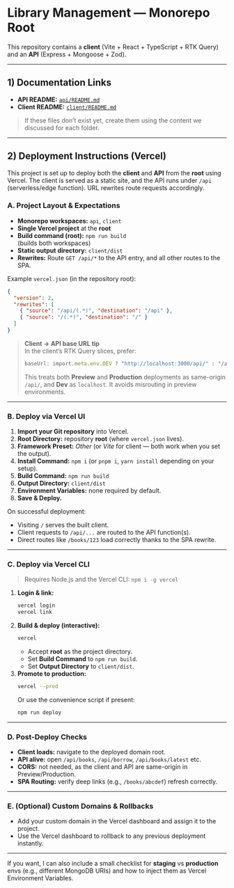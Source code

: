 # Library Management — Monorepo Root

This repository contains a **client** (Vite + React + TypeScript + RTK Query) and an **API** (Express + Mongoose + Zod).

---

## 1) Documentation Links

- **API README:** [`api/README.md`](api/README.md)
- **Client README:** [`client/README.md`](client/README.md)

> If these files don’t exist yet, create them using the content we discussed for each folder.

---

## 2) Deployment Instructions (Vercel)

This project is set up to deploy both the **client** and **API** from the **root** using Vercel. The client is served as a static site, and the API runs under `/api` (serverless/edge function). URL rewrites route requests accordingly.

### A. Project Layout & Expectations

- **Monorepo workspaces:** `api`, `client`
- **Single Vercel project** at the **root**
- **Build command (root):** `npm run build`  
  (builds both workspaces)
- **Static output directory:** `client/dist`
- **Rewrites:** Route `GET /api/*` to the API entry, and all other routes to the SPA.

Example `vercel.json` (in the repository root):

```json
{
  "version": 2,
  "rewrites": [
    { "source": "/api/(.*)", "destination": "/api" },
    { "source": "/(.*)", "destination": "/" }
  ]
}
```

> **Client → API base URL tip**  
> In the client’s RTK Query slices, prefer:
> ```ts
> baseUrl: import.meta.env.DEV ? "http://localhost:3000/api/" : "/api/"
> ```
> This treats both **Preview** and **Production** deployments as same-origin `/api/`, and **Dev** as `localhost`. It avoids misrouting in preview environments.

---

### B. Deploy via Vercel UI

1. **Import your Git repository** into Vercel.
2. **Root Directory:** repository **root** (where `vercel.json` lives).
3. **Framework Preset:** *Other* (or *Vite* for client — both work when you set the output).
4. **Install Command:** `npm i` (or `pnpm i`, `yarn install` depending on your setup).
5. **Build Command:** `npm run build`
6. **Output Directory:** `client/dist`
7. **Environment Variables:** none required by default.
8. **Save & Deploy.**

On successful deployment:
- Visiting `/` serves the built client.
- Client requests to `/api/...` are routed to the API function(s).
- Direct routes like `/books/123` load correctly thanks to the SPA rewrite.

---

### C. Deploy via Vercel CLI

> Requires Node.js and the Vercel CLI: `npm i -g vercel`

1. **Login & link:**
   ```bash
   vercel login
   vercel link
   ```
2. **Build & deploy (interactive):**
   ```bash
   vercel
   ```
   - Accept **root** as the project directory.
   - Set **Build Command** to `npm run build`.
   - Set **Output Directory** to `client/dist`.
3. **Promote to production:**
   ```bash
   vercel --prod
   ```
   Or use the convenience script if present:
   ```bash
   npm run deploy
   ```

---

### D. Post-Deploy Checks

- **Client loads:** navigate to the deployed domain root.
- **API alive:** open `/api/books`, `/api/borrow`, `/api/books/latest` etc.
- **CORS:** not needed, as the client and API are same-origin in Preview/Production.
- **SPA Routing:** verify deep links (e.g., `/books/abcdef`) refresh correctly.

---

### E. (Optional) Custom Domains & Rollbacks

- Add your custom domain in the Vercel dashboard and assign it to the project.
- Use the Vercel dashboard to rollback to any previous deployment instantly.

---

If you want, I can also include a small checklist for **staging** vs **production** envs (e.g., different MongoDB URIs) and how to inject them as Vercel Environment Variables.
